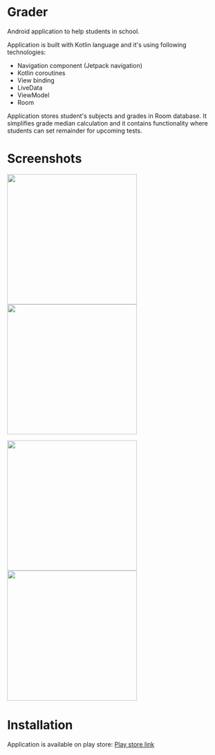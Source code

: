 # Grader
Android application to help students in school.

Application is built with Kotlin language and it's using following technologies:

* Navigation component (Jetpack navigation)
* Kotlin coroutines
* View binding
* LiveData
* ViewModel
* Room

Application stores student's subjects and grades in Room database. 
It simplifies grade median calculation and it contains functionality where students can set remainder for upcoming tests.


# Screenshots
<p float="left">
<img src="https://i.imgur.com/ydgxTrk.png" width="300">

<img src="https://i.imgur.com/N5ZlNRR.png" width="300">
</p>

<p float="left">
<img src="https://i.imgur.com/2z0MyB2.png" width="300">

<img src="https://i.imgur.com/Uep7l4B.png" width="300">
</p>

# Installation
Application is available on play store:
[Play store link](https://play.google.com/store/apps/details?id=com.electrocoder.grader)
